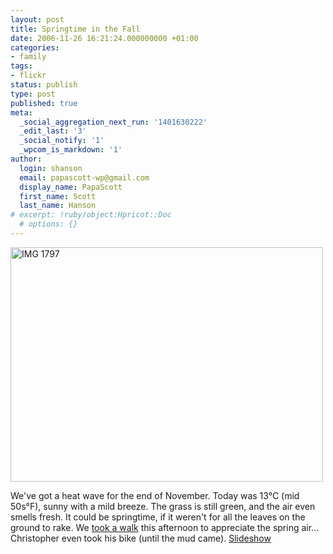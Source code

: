 ```yaml
---
layout: post
title: Springtime in the Fall
date: 2006-11-26 16:21:24.000000000 +01:00
categories:
- family
tags:
- flickr
status: publish
type: post
published: true
meta:
  _social_aggregation_next_run: '1401630222'
  _edit_last: '3'
  _social_notify: '1'
  _wpcom_is_markdown: '1'
author:
  login: shanson
  email: papascott-wp@gmail.com
  display_name: PapaScott
  first_name: Scott
  last_name: Hanson
# excerpt: !ruby/object:Hpricot::Doc
  # options: {}
---
```

<p><a href="http://www.flickr.com/photos/papascott/306577150/" title="Photo Sharing"><img src="https://static.flickr.com/99/306577150_a3743243fb.jpg" width="500" height="375" alt="IMG 1797" /></a></p>
<p>We've got a heat wave for the end of November. Today was 13°C (mid 50s°F), sunny with a mild breeze. The grass is still green, and the air even smells fresh. It could be springtime, if it weren't for all the leaves on the ground to rake. We <a href="http://www.flickr.com/photos/papascott/sets/72157594392567520/">took a walk</a> this afternoon to appreciate the spring air... Christopher even took his bike (until the mud came). <a href="http://www.flickr.com/photos/papascott/sets/72157594392567520/show/">Slideshow</a></p>
